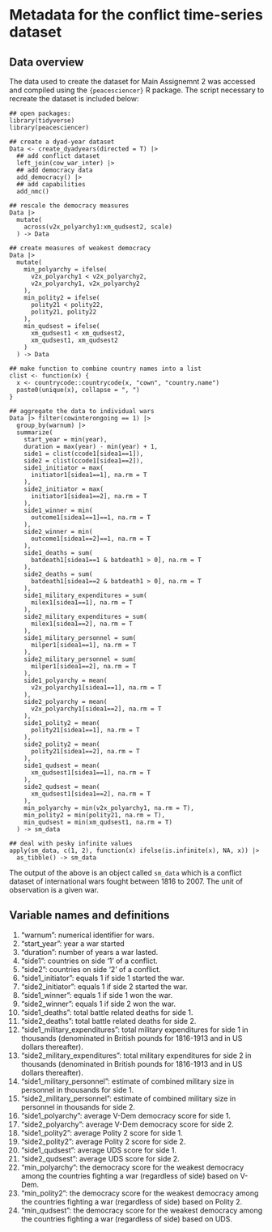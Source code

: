 Metadata for the conflict time-series dataset
================

## Data overview

The data used to create the dataset for Main Assignemnt 2 was accessed
and compiled using the `{peacesciencer}` R package. The script necessary
to recreate the dataset is included below:

    ## open packages:
    library(tidyverse)
    library(peacesciencer)

    ## create a dyad-year dataset 
    Data <- create_dyadyears(directed = T) |>
      ## add conflict dataset
      left_join(cow_war_inter) |>
      ## add democracy data
      add_democracy() |>
      ## add capabilities
      add_nmc()
      
    ## rescale the democracy measures
    Data |>
      mutate(
        across(v2x_polyarchy1:xm_qudsest2, scale)
      ) -> Data
      
    ## create measures of weakest democracy
    Data |>
      mutate(
        min_polyarchy = ifelse(
          v2x_polyarchy1 < v2x_polyarchy2,
          v2x_polyarchy1, v2x_polyarchy2
        ),
        min_polity2 = ifelse(
          polity21 < polity22,
          polity21, polity22
        ),
        min_qudsest = ifelse(
          xm_qudsest1 < xm_qudsest2,
          xm_qudsest1, xm_qudsest2
        )
      ) -> Data
      
    ## make function to combine country names into a list
    clist <- function(x) {
      x <- countrycode::countrycode(x, "cown", "country.name")
      paste0(unique(x), collapse = ", ")
    }

    ## aggregate the data to individual wars
    Data |> filter(cowinterongoing == 1) |>
      group_by(warnum) |>
      summarize(
        start_year = min(year),
        duration = max(year) - min(year) + 1,
        side1 = clist(ccode1[sidea1==1]),
        side2 = clist(ccode1[sidea1==2]),
        side1_initiator = max(
          initiator1[sidea1==1], na.rm = T
        ),
        side2_initiator = max(
          initiator1[sidea1==2], na.rm = T
        ),
        side1_winner = min(
          outcome1[sidea1==1]==1, na.rm = T
        ),
        side2_winner = min(
          outcome1[sidea1==2]==1, na.rm = T
        ),
        side1_deaths = sum(
          batdeath1[sidea1==1 & batdeath1 > 0], na.rm = T
        ),
        side2_deaths = sum(
          batdeath1[sidea1==2 & batdeath1 > 0], na.rm = T
        ),
        side1_military_expenditures = sum(
          milex1[sidea1==1], na.rm = T
        ),
        side2_military_expenditures = sum(
          milex1[sidea1==2], na.rm = T
        ),
        side1_military_personnel = sum(
          milper1[sidea1==1], na.rm = T
        ),
        side2_military_personnel = sum(
          milper1[sidea1==2], na.rm = T
        ),
        side1_polyarchy = mean(
          v2x_polyarchy1[sidea1==1], na.rm = T
        ),
        side2_polyarchy = mean(
          v2x_polyarchy1[sidea1==2], na.rm = T
        ),
        side1_polity2 = mean(
          polity21[sidea1==1], na.rm = T
        ),
        side2_polity2 = mean(
          polity21[sidea1==2], na.rm = T
        ),
        side1_qudsest = mean(
          xm_qudsest1[sidea1==1], na.rm = T
        ),
        side2_qudsest = mean(
          xm_qudsest1[sidea1==2], na.rm = T
        ),
        min_polyarchy = min(v2x_polyarchy1, na.rm = T),
        min_polity2 = min(polity21, na.rm = T),
        min_qudsest = min(xm_qudsest1, na.rm = T)
      ) -> sm_data

    ## deal with pesky infinite values
    apply(sm_data, c(1, 2), function(x) ifelse(is.infinite(x), NA, x)) |>
      as_tibble() -> sm_data

The output of the above is an object called `sm_data` which is a
conflict dataset of international wars fought between 1816 to 2007. The
unit of observation is a given war.

## Variable names and definitions

1.  “warnum”: numerical identifier for wars.  
2.  “start_year”: year a war started  
3.  “duration”: number of years a war lasted.  
4.  “side1”: countries on side ‘1’ of a conflict.  
5.  “side2”: countries on side ‘2’ of a conflict.  
6.  “side1_initiator”: equals 1 if side 1 started the war.  
7.  “side2_initiator”: equals 1 if side 2 started the war.  
8.  “side1_winner”: equals 1 if side 1 won the war.  
9.  “side2_winner”: equals 1 if side 2 won the war.  
10. “side1_deaths”: total battle related deaths for side 1.  
11. “side2_deaths”: total battle related deaths for side 2.  
12. “side1_military_expenditures”: total military expenditures for side
    1 in thousands (denominated in British pounds for 1816-1913 and in
    US dollars thereafter).
13. “side2_military_expenditures”: total military expenditures for side
    2 in thousands (denominated in British pounds for 1816-1913 and in
    US dollars thereafter).
14. “side1_military_personnel”: estimate of combined military size in
    personnel in thousands for side 1.  
15. “side2_military_personnel”: estimate of combined military size in
    personnel in thousands for side 2.  
16. “side1_polyarchy”: average V-Dem democracy score for side 1.  
17. “side2_polyarchy”: average V-Dem democracy score for side 2.  
18. “side1_polity2”: average Polity 2 score for side 1.  
19. “side2_polity2”: average Polity 2 score for side 2.  
20. “side1_qudsest”: average UDS score for side 1.
21. “side2_qudsest”: average UDS score for side 2.
22. “min_polyarchy”: the democracy score for the weakest democracy among
    the countries fighting a war (regardless of side) based on V-Dem.  
23. “min_polity2”: the democracy score for the weakest democracy among
    the countries fighting a war (regardless of side) based on Polity
    2.  
24. “min_qudsest”: the democracy score for the weakest democracy among
    the countries fighting a war (regardless of side) based on UDS.
